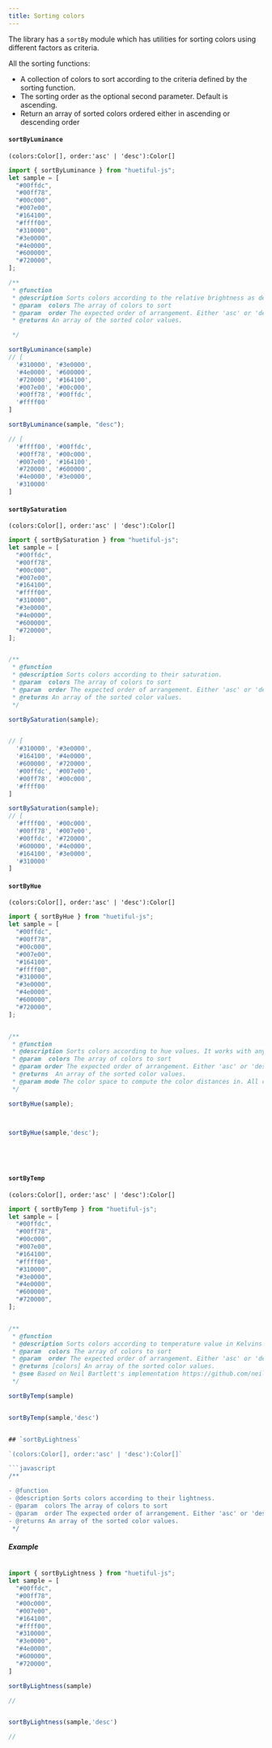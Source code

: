 ```yaml
---
title: Sorting colors
---
```

The library has a `sortBy` module which has utilities for sorting colors using different factors as criteria.

All the sorting functions:

- A collection of colors to sort according to the criteria defined by the sorting function.
- The sorting order as the optional second parameter. Default is ascending.
- Return an array of sorted colors ordered either in ascending or descending order

#### `sortByLuminance`

`(colors:Color[], order:'asc' | 'desc'):Color[]`

```javascript
import { sortByLuminance } from "huetiful-js";
let sample = [
  "#00ffdc",
  "#00ff78",
  "#00c000",
  "#007e00",
  "#164100",
  "#ffff00",
  "#310000",
  "#3e0000",
  "#4e0000",
  "#600000",
  "#720000",
];

/**
 * @function
 * @description Sorts colors according to the relative brightness as defined by WCAG definition.
 * @param  colors The array of colors to sort
 * @param  order The expected order of arrangement. Either 'asc' or 'desc'. Default is ascending ('asc')
 * @returns An array of the sorted color values.

 */

sortByLuminance(sample)
// [
  '#310000', '#3e0000',
  '#4e0000', '#600000',
  '#720000', '#164100',
  '#007e00', '#00c000',
  '#00ff78', '#00ffdc',
  '#ffff00'
]

sortByLuminance(sample, "desc");

// [
  '#ffff00', '#00ffdc',
  '#00ff78', '#00c000',
  '#007e00', '#164100',
  '#720000', '#600000',
  '#4e0000', '#3e0000',
  '#310000'
]

```

#### `sortBySaturation`

`(colors:Color[], order:'asc' | 'desc'):Color[]`

```javascript
import { sortBySaturation } from "huetiful-js";
let sample = [
  "#00ffdc",
  "#00ff78",
  "#00c000",
  "#007e00",
  "#164100",
  "#ffff00",
  "#310000",
  "#3e0000",
  "#4e0000",
  "#600000",
  "#720000",
];


/**
 * @function
 * @description Sorts colors according to their saturation.
 * @param  colors The array of colors to sort
 * @param  order The expected order of arrangement. Either 'asc' or 'desc'. Default is ascending ('asc')
 * @returns An array of the sorted color values.
 */

sortBySaturation(sample);


// [
  '#310000', '#3e0000',
  '#164100', '#4e0000',
  '#600000', '#720000',
  '#00ffdc', '#007e00',
  '#00ff78', '#00c000',
  '#ffff00'
]

sortBySaturation(sample);
// [
  '#ffff00', '#00c000',
  '#00ff78', '#007e00',
  '#00ffdc', '#720000',
  '#600000', '#4e0000',
  '#164100', '#3e0000',
  '#310000'
]

```

#### `sortByHue`

`(colors:Color[], order:'asc' | 'desc'):Color[]`

```javascript
import { sortByHue } from "huetiful-js";
let sample = [
  "#00ffdc",
  "#00ff78",
  "#00c000",
  "#007e00",
  "#164100",
  "#ffff00",
  "#310000",
  "#3e0000",
  "#4e0000",
  "#600000",
  "#720000",
];


/**
 * @function
 * @description Sorts colors according to hue values. It works with any color space with a hue channel. Note that hue values between HSL and Lch do not align. Achromatic colors are not supported
 * @param  colors The array of colors to sort
 * @param order The expected order of arrangement. Either 'asc' or 'desc'. Default is ascending ('asc')
 * @returns  An array of the sorted color values.
 * @param mode The color space to compute the color distances in. All colors within the collection will be converted to mode. Also note that because differences in hue mapping certain color spaces such as HSL and LCH hue values do not align. Keep such quirks in mind to avoid weird results.
 */

sortByHue(sample);



sortByHue(sample,'desc');






```

#### `sortByTemp`

`(colors:Color[], order:'asc' | 'desc'):Color[]`

```javascript
import { sortByTemp } from "huetiful-js";
let sample = [
  "#00ffdc",
  "#00ff78",
  "#00c000",
  "#007e00",
  "#164100",
  "#ffff00",
  "#310000",
  "#3e0000",
  "#4e0000",
  "#600000",
  "#720000",
];


/**
 * @function
 * @description Sorts colors according to temperature value in Kelvins according to the temperatu. Achromatic colors may return awkward results.
 * @param  colors The array of colors to sort
 * @param  order The expected order of arrangement. Either 'asc' or 'desc'. Default is ascending ('asc')
 * @returns [colors] An array of the sorted color values.
 * @see Based on Neil Bartlett's implementation https://github.com/neilbartlett/color-temperature
 */

sortByTemp(sample)


sortByTemp(sample,'desc')


## `sortByLightness`

`(colors:Color[], order:'asc' | 'desc'):Color[]`

```javascript
/**

- @function
- @description Sorts colors according to their lightness.
- @param  colors The array of colors to sort
- @param  order The expected order of arrangement. Either 'asc' or 'desc'. Default is ascending ('asc')
- @returns An array of the sorted color values.
 */

```

##### Example

```javascript

import { sortByLightness } from "huetiful-js";
let sample = [
  "#00ffdc",
  "#00ff78",
  "#00c000",
  "#007e00",
  "#164100",
  "#ffff00",
  "#310000",
  "#3e0000",
  "#4e0000",
  "#600000",
  "#720000",
]

sortByLightness(sample)

//


sortByLightness(sample,'desc')

//


```
